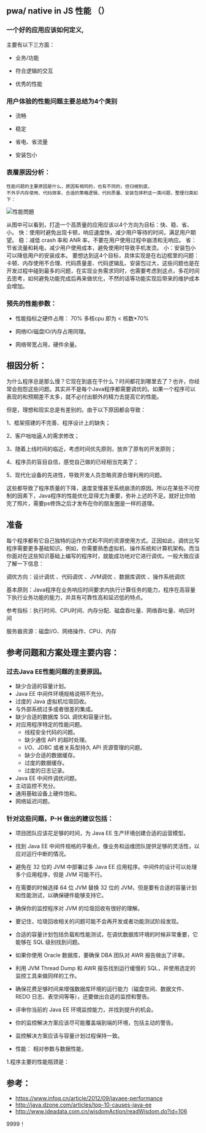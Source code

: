##   pwa/ native in JS  性能 （）
    
  ### 一个好的应用应该如何定义,
  主要有以下三方面：
  
  + 业务/功能
  
  + 符合逻辑的交互
  
  + 优秀的性能
  
  
  ### 用户体验的性能问题主要总结为4个类别
  
  + 流畅
  
  + 稳定
  
  + 省电、省流量
  
  + 安装包小
  
  ### 表層原因分析：
    性能问题的主要原因是什么，原因有相同的，也有不同的，但归根到底，
    不外乎内存使用、代码效率、合适的策略逻辑、代码质量、安装包体积这一类问题，整理归类如下：
  
  ![性能問題](https://github.com/PeterXiao/blog/blob/master/2019/4/images/20190403095936.png)
  
  从图中可以看到，打造一个高质量的应用应该以4个方向为目标：快、稳、省、小。
  快：使用时避免出现卡顿，响应速度快，减少用户等待的时间，满足用户期望。
  稳：减低 crash 率和 ANR 率，不要在用户使用过程中崩溃和无响应。
  省：节省流量和耗电，减少用户使用成本，避免使用时导致手机发烫。
  小：安装包小可以降低用户的安装成本。
  要想达到这4个目标，具体实现是在右边框里的问题：卡顿、内存使用不合理、代码质量差、代码逻辑乱、安装包过大，这些问题也是在开发过程中碰到最多的问题，在实现业务需求同时，也需要考虑到这点，多花时间去思考，如何避免功能完成后再来做优化，不然的话等功能实现后带来的维护成本会增加。
    
    



### 预先的性能参数：
+  性能指标之硬件占用： 70%  多核cpu 即为 < 核数*70%

+  网络IO/磁盘IO/内存占用同理。

+   网络带宽占用，硬件余量。




## 根因分析：
 
 为什么程序总是那么慢？它现在到底在干什么？时间都花到哪里去了？也许，你经常会抱怨这些问题。其实并不是每个Java程序都需要调优的。如果一个程序可以表现的和预期差不太多，就不必付出额外的精力去提高它的性能。

但是，理想和现实总是有差别的。由于以下原因都会导致：

1、框架搭建的不完善、程序设计上的缺失；

2、客户咄咄逼人的需求修改；

3、随着上线时间的临近，考虑时间优先原则，放弃了原有的开发原则；

4、程序员的盲目自信，感觉自己做的已经相当完美了；

  5、现代化设备的先进性，导致开发人员忽略资源合理利用的问题。

这些都导致了程序质量的下降，速度变慢甚至系统崩溃的原因。所以在某些不可控制的因素下，Java程序的性能优化显得尤为重要，弥补上述的不足。就好比你拍完了照片，需要ps修饰之后才发布在你的朋友圈是一样的道理。


##  准备

每个程序都有它自己独特的运作方式和不同的资源使用方式。正因如此，调优比写程序需要更多基础知识。例如，你需要熟悉虚拟机、操作系统和计算机架构。而当你面对在这些知识基础上编写的程序时，就能成功地对它进行调优。一般大致应该了解一下信息：

调优方向：设计调优 、代码调优 、JVM调优 、数据库调优 、操作系统调优

基本原则：Java程序在业务响应时间要求内执行计算任务的能力，程序在高容量下执行业务功能的能力，并具有可靠性高和延迟低的特点。

参考指标：执行时间、CPU时间、内存分配、磁盘吞吐量、网络吞吐量、响应时间

服务器资源：磁盘I/O、网络操作、CPU、内存



## 参考问题和方案处理主要内容：


###  过去Java EE性能问题的主要原因。

+ 缺少合适的容量计划。
+ Java EE 中间件环境规格说明不充分。
+ 过度的 Java 虚拟机垃圾回收。
+ 与外部系统过多或者很差的集成。
+ 缺少合适的数据库 SQL 调优和容量计划。
+ 对应用程序特定的性能问题。
   + 线程安全代码的问题。
  + 缺少通信 API 的超时处理。
  + I/O、JDBC 或者关系型持久 API 资源管理的问题。
  + 缺少合适的数据缓存。
  +  过度的数据缓存。
  + 过度的日志记录。 
+ Java EE 中间件调优问题。
+ 主动监控不充分。
+ 通用基础设备上硬件饱和。
+ 网络延迟问题。

### 针对这些问题，P-H 做出的建议包括：

+ 项目团队应该花足够的时间，为 Java EE 生产环境创建合适的运营模型。
+ 找到 Java EE 中间件规格的平衡点，像业务和运维团队提供足够的灵活性，以应对运行中断的情况。
+ 避免在 32 位的 JVM 中部署过多 Java EE 应用程序。中间件的设计可以处理多个应用程序，但是 JVM 可能不行。
+ 在需要的时候选择 64 位 JVM 替换 32 位的 JVM，但是要有合适的容量计划和性能测试，以确保硬件能够支持它。
+ 确保你的监控程序对 JVM 的垃圾回收有很好的理解。
+ 要记住，垃圾回收相关的问题可能不会再开发或者功能测试阶段发现。
+ 合适的容量计划包括负载和性能测试，在调优数据库环境的时候非常重要，它能够在 SQL 级别找到问题。
+ 如果你使用 Oracle 数据库，要确保 DBA 团队对 AWR 报告做出了评审。
+ 利用 JVM Thread Dump 和 AWR 报告找到运行缓慢的 SQL，并使用选定的监控工具来做同样的工作。
+ 确保花费足够时间来增强数据库环境的运行能力（磁盘空间、数据文件、REDO 日志、表空间等等），还要做出合适的监控和警告。
+ 评审你当前的 Java EE 环境监控能力，并找到提升的机会。
+ 你的监控解决方案应该尽可能覆盖端到端的环境，包括主动的警告。
+ 监控解决方案应该与容量计划过程保持一致。


+ 性能：
    相对参数与数据性能，
    
    
1.程序主要的性能瓶颈是：





##  参考：

+ https://www.infoq.cn/article/2012/09/javaee-performance
+ http://java.dzone.com/articles/top-10-causes-java-ee
+ http://www.ideadata.com.cn/wisdomAction/readWisdom.do?id=106


9999！
